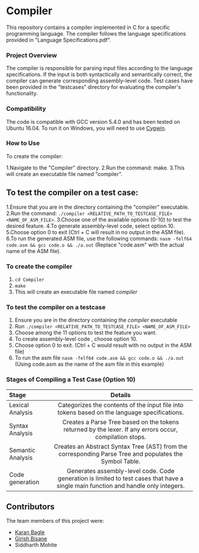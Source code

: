 # Compiler
This repository contains a compiler implemented in C for a specific programming language. The compiler follows the language specifications provided in "Language Specifications.pdf".

### Project Overview
The compiler is responsible for parsing input files according to the language specifications. If the input is both syntactically and semantically correct, the compiler can generate corresponding assembly-level code. Test cases have been provided in the "testcases" directory for evaluating the compiler's functionality.

### Compatibility
The code is compatible with GCC version 5.4.0 and has been tested on Ubuntu 16.04. To run it on Windows, you will need to use [Cygwin](https://www.cygwin.com/).

### How to Use
To create the compiler:

1.Navigate to the "Compiler" directory.
2.Run the command: make.
3.This will create an executable file named "compiler".

## To test the compiler on a test case:

1.Ensure that you are in the directory containing the "compiler" executable.
2.Run the command: `./compiler <RELATIVE_PATH_TO_TESTCASE_FILE> <NAME_OF_ASM_FILE>`.
3.Choose one of the available options (0-10) to test the desired feature.
4.To generate assembly-level code, select option 10.
5.Choose option 0 to exit (Ctrl + C will result in no output in the ASM file).
6.To run the generated ASM file, use the following commands: `nasm -felf64 code.asm && gcc code.o && ./a.out` (Replace "code.asm" with the actual name of the ASM file).



### To create the compiler 
1.  `cd Compiler`
2.  `make`
3.  This will create an executable file named _compiler_

### To test the compiler on a testcase
1.  Ensure you are in the directory containing the _compiler_ executable
2.  Run `./compiler <RELATIVE_PATH_TO_TESTCASE_FILE> <NAME_OF_ASM_FILE>`
3.  Choose among the 11 options to test the feature you want.
4.  To create assembly-level code , choose option 10.
5.  Choose option 0 to exit. (Ctrl + C would result with no output in the ASM file)
6.  To run the asm file `nasm -felf64 code.asm && gcc code.o && ./a.out` (Using code.asm as the name of the asm file in this example)

### Stages of Compiling a Test Case (Option 10)
                                              
 |    Stage    |     Details  |
| :------------- | :----------: |
|  Lexical Analysis | Categorizes the contents of the input file into tokens based on the language specifications.|
| Syntax Analysis   | Creates a Parse Tree based on the tokens returned by the lexer. If any errors occur, compilation stops.|
| Semantic Analysis |Creates an Abstract Syntax Tree (AST) from the corresponding Parse Tree and populates the Symbol Table.|
| Code generation | Generates assembly-level code. Code generation is limited to test cases that have a single main function and handle only integers.|


## Contributors
The team members of this project were:
* [Karan Bagle](https://github.com/karanbagle)
* [Girish Bisane](https://github.com/girishb007)
* Siddharth Mohite
